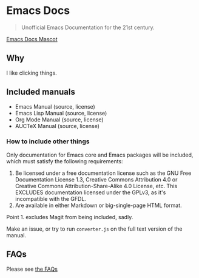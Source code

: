 # Emacs Docs

> Unofficial Emacs Documentation for the 21st century.

[Emacs Docs Mascot](./static/img/favicon.svg)

## Why

I like clicking things.

## Included manuals

- Emacs Manual (source, license)
- Emacs Lisp Manual (source, license)
- Org Mode Manual (source, license)
- AUCTeX Manual (source, license)

### How to include other things

Only documentation for Emacs core and Emacs packages will be included, which must satisfy the following requirements:

1. Be licensed under a free documentation license such as the GNU Free Documentation License 1.3, Creative Commons Attribution 4.0 or Creative Commons Attribution-Share-Alike 4.0 License, etc. This EXCLUDES documentation licensed under the GPLv3, as it's incompatible with the GFDL.
2. Are available in either Markdown or big-single-page HTML format.

Point 1. excludes Magit from being included, sadly.

Make an issue, or try to run `converter.js` on the full text version of the manual.

## FAQs

Please see [the FAQs](https://emacsdocs.org/blog/faq)
